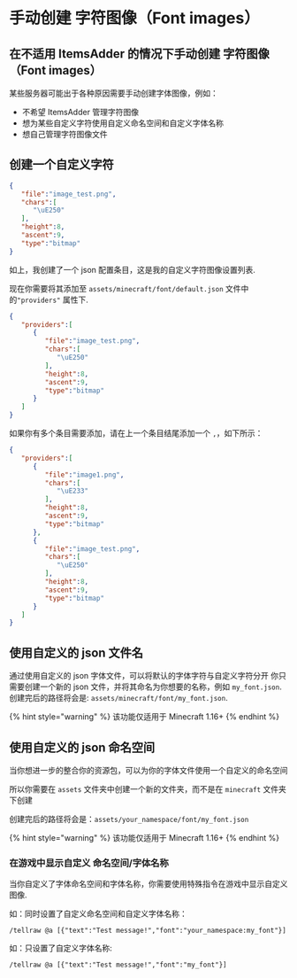 # 手动创建 字符图像（Font images）


## 在不适用 ItemsAdder 的情况下手动创建 字符图像（Font images）

某些服务器可能出于各种原因需要手动创建字体图像，例如：

* 不希望 ItemsAdder 管理字符图像
* 想为某些自定义字符使用自定义命名空间和自定义字体名称
* 想自己管理字符图像文件

## 创建一个自定义字符

```json
{
   "file":"image_test.png",
   "chars":[
      "\uE250"
   ],
   "height":8,
   "ascent":9,
   "type":"bitmap"
}
```


如上，我创建了一个 json 配置条目，这是我的自定义字符图像设置列表.

现在你需要将其添加至 `assets/minecraft/font/default.json` 文件中的`"providers"` 属性下.

```json
{
   "providers":[
      {
         "file":"image_test.png",
         "chars":[
            "\uE250"
         ],
         "height":8,
         "ascent":9,
         "type":"bitmap"
      }
   ]
}
```

&#x20;如果你有多个条目需要添加，请在上一个条目结尾添加一个 `,`，如下所示：

```json
{
   "providers":[
      {
         "file":"image1.png",
         "chars":[
            "\uE233"
         ],
         "height":8,
         "ascent":9,
         "type":"bitmap"
      },
      {
         "file":"image_test.png",
         "chars":[
            "\uE250"
         ],
         "height":8,
         "ascent":9,
         "type":"bitmap"
      }
   ]
}
```

## 使用自定义的 json 文件名

通过使用自定义的 json 字体文件，可以将默认的字体字符与自定义字符分开
你只需要创建一个新的 json 文件，并将其命名为你想要的名称，例如 `my_font.json`.
创建完后的路径将会是: `assets/minecraft/font/my_font.json`.

{% hint style="warning" %}
该功能仅适用于 Minecraft 1.16+
{% endhint %}

## 使用自定义的 json 命名空间

当你想进一步的整合你的资源包，可以为你的字体文件使用一个自定义的命名空间

所以你需要在 `assets` 文件夹中创建一个新的文件夹，而不是在 `minecraft` 文件夹下创建

创建完后的路径将会是：`assets/your_namespace/font/my_font.json`

{% hint style="warning" %}
该功能仅适用于 Minecraft 1.16+
{% endhint %}

### 在游戏中显示自定义 命名空间/字体名称

当你自定义了字体命名空间和字体名称，你需要使用特殊指令在游戏中显示自定义图像.

如：同时设置了自定义命名空间和自定义字体名称：

`/tellraw @a [{"text":"Test message!","font":"your_namespace:my_font"}]`

如：只设置了自定义字体名称:

`/tellraw @a [{"text":"Test message!","font":"my_font"}]`
